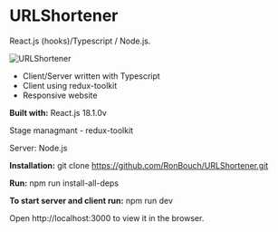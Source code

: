 # URLShortener
React.js (hooks)/Typescript / Node.js.


![URLShortener](https://user-images.githubusercontent.com/44566416/173323427-b61909f4-a320-4b9d-8f17-ce407aa5e33f.gif)

*  Client/Server written with Typescript
*  Client using redux-toolkit
*  Responsive website


__Built with:__
React.js 18.1.0v

Stage managmant - redux-toolkit

Server: Node.js

**Installation:**
git clone https://github.com/RonBouch/URLShortener.git

**Run:**
npm run install-all-deps     

**To start server and client run:**
npm run dev

Open http://localhost:3000 to view it in the browser.
